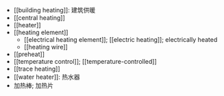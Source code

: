 - [[building heating]]: 建筑供暖
- [[central heating]]
- [[heater]]
- [[heating element]]
    - [[electrical heating element]]; [[electric heating]]; electrically heated
    - [[heating wire]]
- [[preheat]]
- [[temperature control]]; [[temperature-controlled]]
- [[trace heating]]
- [[water heater]]: 热水器
- 加热棒; 加热片

